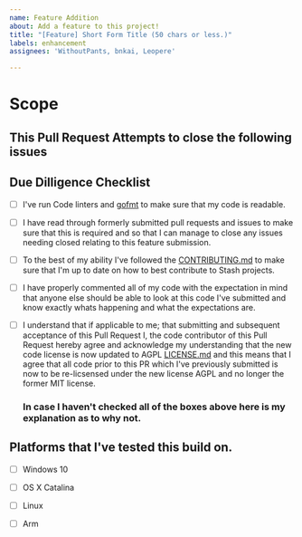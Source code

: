 ```yaml
---
name: Feature Addition
about: Add a feature to this project!
title: "[Feature] Short Form Title (50 chars or less.)"
labels: enhancement
assignees: 'WithoutPants, bnkai, Leopere'

---
```

<!-- Explain what your feature does in a short paragraph. -->
# Scope

<!-- Declare any issues by typing `fixes #1` or `closes #1` for example so that the automation can kick in when this is merged -->
## This Pull Request Attempts to close the following issues

<!-- Please put an X in the following items to show that you've done your due dilligence. -->
## Due Dilligence Checklist

* [ ] I've run Code linters and [gofmt](https://golang.org/cmd/gofmt/) to make sure that my code is readable.
* [ ] I have read through formerly submitted pull requests and issues to make sure that this is required and so that I can manage to close any issues needing closed relating to this feature submission.
* [ ] To the best of my ability I've followed the [CONTRIBUTING.md](/CONTRIBUTING.md) to make sure that I'm up to date on how to best contribute to Stash projects.
* [ ] I have properly commented all of my code with the expectation in mind that anyone else should be able to look at this code I've submitted and know exactly whats happening and what the expectations are.
* [ ] I understand that if applicable to me; that submitting and subsequent acceptance of this Pull Request I, the code contributor of this Pull Request hereby agree and acknowledge my understanding that the new code license is now updated to AGPL [LICENSE.md](/LICENSE.md) and this means that I agree that all code prior to this PR which I've previously submitted is now to be re-licsensed under the new license AGPL and no longer the former MIT license.

  <!-- Explain why you may not have checked all of the above boxes. -->
  ### In case I haven't checked all of the boxes above here is my explanation as to why not.


<!-- Please check off what platforms that you've tested your build on so that we can potentially skip some steps in accepting your Pull Request -->
## Platforms that I've tested this build on.
* [ ] Windows 10
* [ ] OS X Catalina
* [ ] Linux
* [ ] Arm


